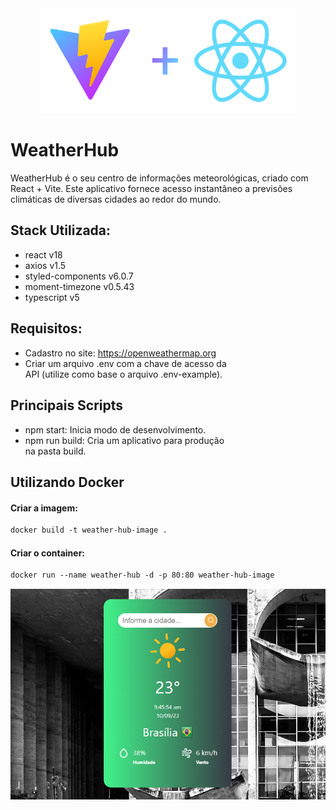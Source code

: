 <div align="center">
  <a href="https://vitejs.dev/" target="blank"><img src="./public/logo.png" width="400" alt="ViteJs" /></a>
</div>

# WeatherHub

WeatherHub é o seu centro de informações meteorológicas, criado com React + Vite. Este aplicativo
fornece acesso instantâneo a previsões climáticas de diversas cidades ao redor do mundo.

## Stack Utilizada:

- react v18
- axios v1.5
- styled-components v6.0.7
- moment-timezone v0.5.43
- typescript v5

## Requisitos:

- Cadastro no site: https://openweathermap.org
- Criar um arquivo .env com a chave de acesso da\
  API (utilize como base o arquivo .env-example).

## Principais Scripts

- npm start: Inicia modo de desenvolvimento.
- npm run build: Cria um aplicativo para produção\
  na pasta build.

## Utilizando Docker

#### Criar a imagem:

```markdown
docker build -t weather-hub-image .
```

#### Criar o container:

```markdown
docker run --name weather-hub -d -p 80:80 weather-hub-image
```

<div align="center">
  <img src="./public/preview.png" alt="Preview" />
</div>
